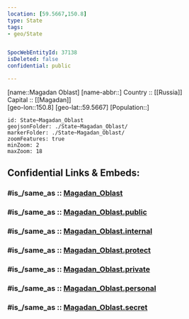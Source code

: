 ```yaml
---
location: [59.5667,150.8] 
type: State
tags:
- geo/State


SpocWebEntityId: 37138
isDeleted: false
confidential: public

---
```

[name::Magadan Oblast] 
[name-abbr::] 
Country :: [[Russia]]  
Capital :: [[Magadan]]  
[geo-lon::150.8] 
[geo-lat::59.5667] 
[Population::] 



```leaflet
id: State~Magadan_Oblast
geojsonFolder: ./State~Magadan_Oblast/
markerFolder: ./State~Magadan_Oblast/
zoomFeatures: true 
minZoom: 2 
maxZoom: 18
```


## Confidential Links & Embeds: 

### #is_/same_as :: [Magadan_Oblast](/_Standards/Earth/Continent/Asia/Asia~North/Asia~NorthEast/Magadan_Oblast.md) 

### #is_/same_as :: [Magadan_Oblast.public](/_public/Earth/Continent/Asia/Asia~North/Asia~NorthEast/Magadan_Oblast.public.md) 

### #is_/same_as :: [Magadan_Oblast.internal](/_internal/Earth/Continent/Asia/Asia~North/Asia~NorthEast/Magadan_Oblast.internal.md) 

### #is_/same_as :: [Magadan_Oblast.protect](/_protect/Earth/Continent/Asia/Asia~North/Asia~NorthEast/Magadan_Oblast.protect.md) 

### #is_/same_as :: [Magadan_Oblast.private](/_private/Earth/Continent/Asia/Asia~North/Asia~NorthEast/Magadan_Oblast.private.md) 

### #is_/same_as :: [Magadan_Oblast.personal](/_personal/Earth/Continent/Asia/Asia~North/Asia~NorthEast/Magadan_Oblast.personal.md) 

### #is_/same_as :: [Magadan_Oblast.secret](/_secret/Earth/Continent/Asia/Asia~North/Asia~NorthEast/Magadan_Oblast.secret.md)

